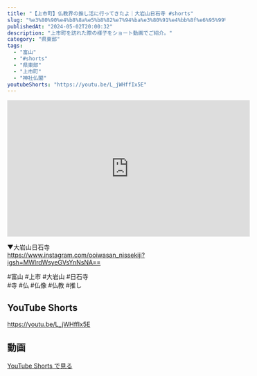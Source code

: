 ```yaml
---
title: "【上市町】仏教界の推し活に行ってきたよ｜大岩山日石寺 #shorts"
slug: "%e3%80%90%e4%b8%8a%e5%b8%82%e7%94%ba%e3%80%91%e4%bb%8f%e6%95%99%e7%95%8c%e3%81%ae%e6%8e%a8%e3%81%97%e6%b4%bb%e3%81%ab%e8%a1%8c%e3%81%a3%e3%81%a6%e3%81%8d%e3%81%9f%e3%82%88%ef%bd%9c%e5%a4%a7%e5%b2%a9"
publishedAt: "2024-05-02T20:00:32"
description: "上市町を訪れた際の様子をショート動画でご紹介。"
category: "県東部"
tags: 
  - "富山"
  - "#shorts"
  - "県東部"
  - "上市町"
  - "神社仏閣"
youtubeShorts: "https://youtu.be/L_jWHffIx5E"
---
```


<iframe width="560" height="315" src="https://www.youtube.com/embed/W9qpoahQM5I" frameborder="0" allowfullscreen></iframe>

▼大岩山日石寺<br />
https://www.instagram.com/ooiwasan_nissekiji?igsh=MWlrdWsyeGVsYnNsNA==

#富山 #上市 #大岩山 #日石寺<br />
#寺 #仏 #仏像 #仏教 #推し

## YouTube Shorts

https://youtu.be/L_jWHffIx5E

## 動画

[YouTube Shorts で見る](https://youtu.be/L_jWHffIx5E)

